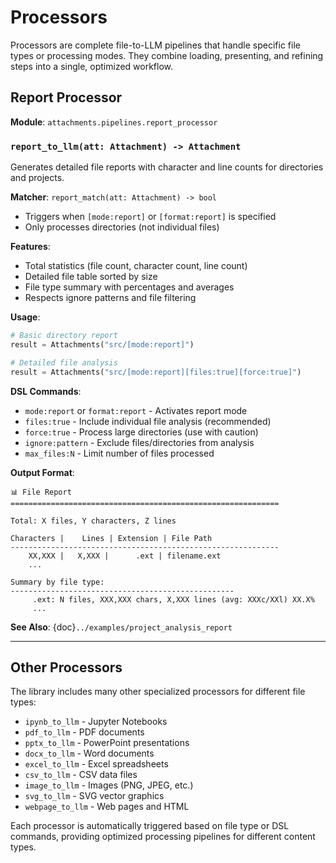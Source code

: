 # Processors

Processors are complete file-to-LLM pipelines that handle specific file types or processing modes. They combine loading, presenting, and refining steps into a single, optimized workflow.

## Report Processor

**Module**: `attachments.pipelines.report_processor`

### `report_to_llm(att: Attachment) -> Attachment`

Generates detailed file reports with character and line counts for directories and projects.

**Matcher**: `report_match(att: Attachment) -> bool`
- Triggers when `[mode:report]` or `[format:report]` is specified
- Only processes directories (not individual files)

**Features**:
- Total statistics (file count, character count, line count)
- Detailed file table sorted by size
- File type summary with percentages and averages
- Respects ignore patterns and file filtering

**Usage**:
```python
# Basic directory report
result = Attachments("src/[mode:report]")

# Detailed file analysis
result = Attachments("src/[mode:report][files:true][force:true]")
```

**DSL Commands**:
- `mode:report` or `format:report` - Activates report mode
- `files:true` - Include individual file analysis (recommended)
- `force:true` - Process large directories (use with caution)
- `ignore:pattern` - Exclude files/directories from analysis
- `max_files:N` - Limit number of files processed

**Output Format**:
```
📊 File Report
============================================================

Total: X files, Y characters, Z lines

Characters |    Lines | Extension | File Path
------------------------------------------------------------
    XX,XXX |   X,XXX |      .ext | filename.ext
    ...

Summary by file type:
--------------------------------------------------
     .ext: N files, XXX,XXX chars, X,XXX lines (avg: XXXc/XXl) XX.X%
     ...
```

**See Also**: {doc}`../examples/project_analysis_report`

---

## Other Processors

The library includes many other specialized processors for different file types:

- `ipynb_to_llm` - Jupyter Notebooks
- `pdf_to_llm` - PDF documents  
- `pptx_to_llm` - PowerPoint presentations
- `docx_to_llm` - Word documents
- `excel_to_llm` - Excel spreadsheets
- `csv_to_llm` - CSV data files
- `image_to_llm` - Images (PNG, JPEG, etc.)
- `svg_to_llm` - SVG vector graphics
- `webpage_to_llm` - Web pages and HTML

Each processor is automatically triggered based on file type or DSL commands, providing optimized processing pipelines for different content types. 